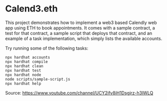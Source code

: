 # Calend3.eth

This project demonstrates how to implement a web3 based Calendly web app using ETH to book appointments. It comes with a sample contract, a test for that contract, a sample script that deploys that contract, and an example of a task implementation, which simply lists the available accounts.

Try running some of the following tasks:

```shell
npx hardhat accounts
npx hardhat compile
npx hardhat clean
npx hardhat test
npx hardhat node
node scripts/sample-script.js
npx hardhat help
```


Source: https://www.youtube.com/channel/UCY2ifv8iH1Dsgjrz-h3lWLQ
